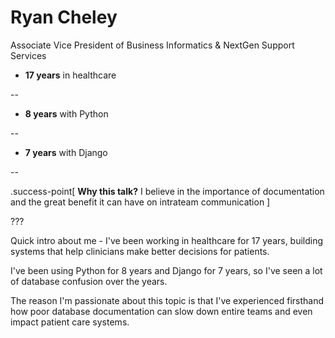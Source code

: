 # Ryan Cheley

Associate Vice President of Business Informatics & NextGen Support Services

- **17 years** in healthcare

--

- **8 years** with Python

--

- **7 years** with Django

--

.success-point[
**Why this talk?** I believe in the importance of documentation and the great benefit it can have on intrateam communication
]

???

Quick intro about me - I've been working in healthcare for 17 years, building systems that help clinicians make better decisions for patients.

I've been using Python for 8 years and Django for 7 years, so I've seen a lot of database confusion over the years.

The reason I'm passionate about this topic is that I've experienced firsthand how poor database documentation can slow down entire teams and even impact patient care systems.
